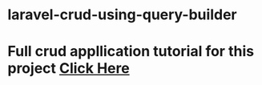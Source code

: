 # laravel-crud-using-query-builder

# Full crud appllication tutorial for this project [Click Here](https://youtu.be/RLpMkqAlnf4)
